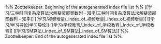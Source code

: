 %% Zoottelkeeper: Beginning of the autogenerated index file list  %%
 [[学习/三种时间复杂度算法求解斐波那契数列 - 知乎|三种时间复杂度算法求解斐波那契数列 - 知乎]]
 [[学习/视频增量/_Index_of_视频增量|_Index_of_视频增量]]
 [[学习/学习导论|学习导论]]
 [[学习/学校教育/_Index_of_学校教育|_Index_of_学校教育]]
 [[学习/SM算法/_Index_of_SM算法|_Index_of_SM算法]]
%% Zoottelkeeper: End of the autogenerated index file list  %%

